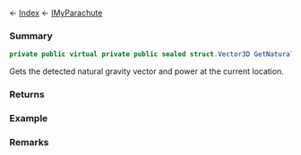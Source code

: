← [Index](Api-Index) ← [IMyParachute](SpaceEngineers.Game.ModAPI.Ingame.IMyParachute)

### Summary

```csharp
private public virtual private public sealed struct.Vector3D GetNaturalGravity()
```

Gets the detected natural gravity vector and power at the current location.

### Returns



### Example

### Remarks

